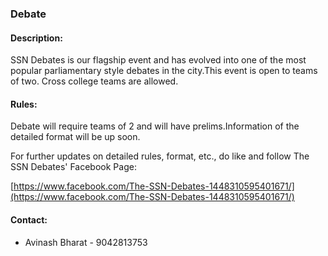 ### Debate

#### <!-- <i class="fas fa-edit"></i> --> Description:
  SSN Debates is our flagship event and has evolved into one of the most popular parliamentary style debates in the city.This event is open to teams of two.
Cross college teams are allowed.

#### <!-- <i class="fas fa-bullhorn"></i> --> Rules:
  Debate will require teams of 2 and will have prelims.Information of the detailed format will be up
soon.

For further updates on detailed rules, format, etc., do like and follow The SSN Debates' Facebook Page:

[https://www.facebook.com/The-SSN-Debates-1448310595401671/](https://www.facebook.com/The-SSN-Debates-1448310595401671/)

#### <!-- <i class="fas fa-phone"></i> --> Contact:
  * Avinash Bharat - 9042813753
